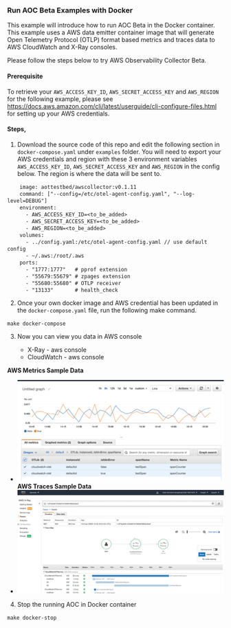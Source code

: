 ### Run AOC Beta Examples with Docker

This example will introduce how to run AOC Beta in the Docker container. This example uses a AWS data emitter container image that will generate Open Telemetry Protocol (OTLP) format based metrics and traces data to AWS CloudWatch and X-Ray consoles.  

Please follow the steps below to try AWS Observability Collector Beta.


#### Prerequisite

To retrieve your ```AWS_ACCESS_KEY_ID```, ```AWS_SECRET_ACCESS_KEY``` and ```AWS_REGION``` for the following example, please see https://docs.aws.amazon.com/cli/latest/userguide/cli-configure-files.html for setting up your AWS credentials.

#### Steps,

1. Download the source code of this repo and edit the following section in ```docker-compose.yaml``` under ```examples``` folder. You will need to export your AWS credentials and region with these 3 environment variables ```AWS_ACCESS_KEY_ID```, ```AWS_SECRET_ACCESS_KEY``` and ```AWS_REGION``` in the config below. The region is where the data will be sent to.
```# Agent aws-observability-collector:
    image: aottestbed/awscollector:v0.1.11
    command: ["--config=/etc/otel-agent-config.yaml", "--log-level=DEBUG"]
    environment:
      - AWS_ACCESS_KEY_ID=<to_be_added>
      - AWS_SECRET_ACCESS_KEY=<to_be_added>
      - AWS_REGION=<to_be_added>
    volumes:
      - ../config.yaml:/etc/otel-agent-config.yaml // use default config
      - ~/.aws:/root/.aws
    ports:
      - "1777:1777"   # pprof extension
      - "55679:55679" # zpages extension
      - "55680:55680" # OTLP receiver
      - "13133"       # health_check 
```
2. Once your own docker image and AWS credential has been updated in the ```docker-compose.yaml``` file, run the following make command.
```
make docker-compose
```
3. Now you can view you data in AWS console

    * X-Ray - aws console
    * CloudWatch - aws console  
    
**AWS Metrics Sample Data**   
* ![aws metrics](../images/metrics_sample.png)  
**AWS Traces Sample Data**
* ![aws traces](../images/traces_sample.png)  

4. Stop the running AOC in Docker container
```
make docker-stop
```
